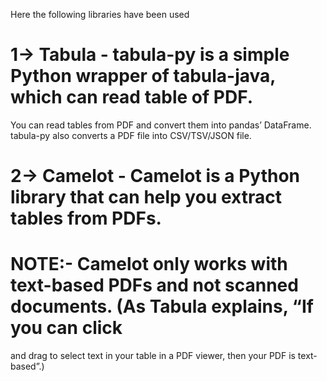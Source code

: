  Here the following libraries have been used 
 # 1-> Tabula - tabula-py is a simple Python wrapper of tabula-java, which can read table of PDF. 
 You can read tables from PDF and convert them into pandas’ DataFrame. tabula-py also converts a PDF file into CSV/TSV/JSON file. 
# 2-> Camelot - Camelot is a Python library that can help you extract tables from PDFs.
# NOTE:- Camelot only works with text-based PDFs and not scanned documents. (As Tabula explains, “If you can click
 and drag to select text in your table in a PDF viewer, then your PDF is text-based”.)
